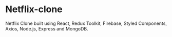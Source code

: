 # Netflix-clone

Netflix Clone built using React, Redux Toolkit, Firebase, Styled Components, Axios, Node.js, Express and MongoDB.
